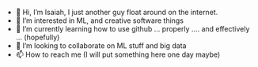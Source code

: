 - 👋 Hi, I’m Isaiah, I just another guy float around on the internet. 
- 👀 I’m interested in ML, and creative software things
- 🌱 I’m currently learning how to use github ... properly .... and effectively ... (hopefully)
- 💞️ I’m looking to collaborate on ML stuff and big data
- 📫 How to reach me (I will put something here one day maybe)

<!---
IsaiahL12/IsaiahL12 is a ✨ special ✨ repository because its `README.md` (this file) appears on your GitHub profile.
You can click the Preview link to take a look at your changes.
--->
